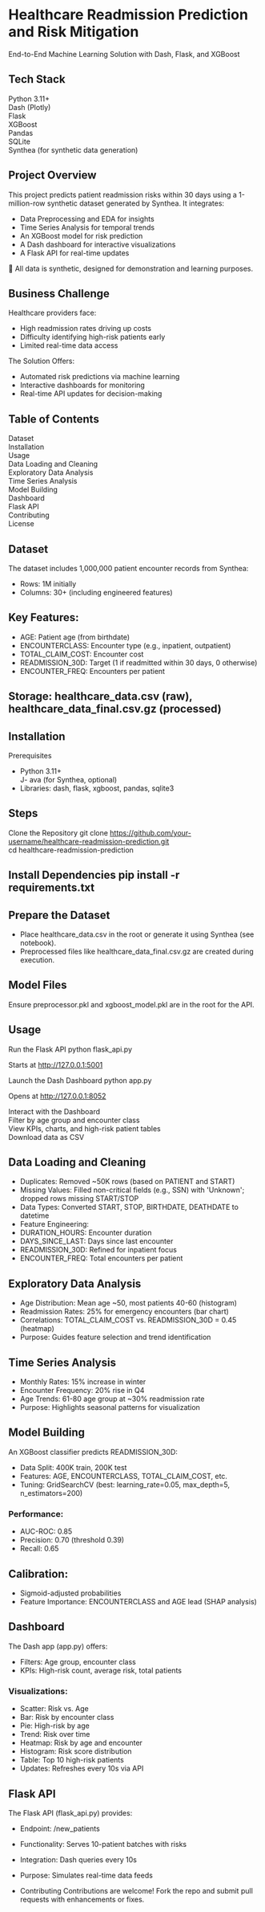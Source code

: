 # Healthcare Readmission Prediction and Risk Mitigation
End-to-End Machine Learning Solution with Dash, Flask, and XGBoost
## Tech Stack

Python 3.11+  
Dash (Plotly)  
Flask  
XGBoost  
Pandas  
SQLite  
Synthea (for synthetic data generation)


## Project Overview
This project predicts patient readmission risks within 30 days using a 1-million-row synthetic dataset generated by Synthea. It integrates:  

- Data Preprocessing and EDA for insights  
- Time Series Analysis for temporal trends  
- An XGBoost model for risk prediction  
- A Dash dashboard for interactive visualizations  
- A Flask API for real-time updates

🔹 All data is synthetic, designed for demonstration and learning purposes.  

## Business Challenge
Healthcare providers face:  

- High readmission rates driving up costs  
- Difficulty identifying high-risk patients early  
- Limited real-time data access

The Solution Offers:
- Automated risk predictions via machine learning
- Interactive dashboards for monitoring
- Real-time API updates for decision-making  

## Table of Contents

Dataset  
Installation  
Usage  
Data Loading and Cleaning  
Exploratory Data Analysis  
Time Series Analysis  
Model Building  
Dashboard  
Flask API  
Contributing  
License


## Dataset
The dataset includes 1,000,000 patient encounter records from Synthea:  

- Rows: 1M initially  
- Columns: 30+ (including engineered features)  
## Key Features:  
- AGE: Patient age (from birthdate)  
- ENCOUNTERCLASS: Encounter type (e.g., inpatient, outpatient)  
- TOTAL_CLAIM_COST: Encounter cost  
- READMISSION_30D: Target (1 if readmitted within 30 days, 0 otherwise)  
- ENCOUNTER_FREQ: Encounters per patient


## Storage: healthcare_data.csv (raw), healthcare_data_final.csv.gz (processed)


## Installation
Prerequisites

- Python 3.11+  
J- ava (for Synthea, optional)  
- Libraries: dash, flask, xgboost, pandas, sqlite3

## Steps

Clone the Repository  git clone https://github.com/your-username/healthcare-readmission-prediction.git  
cd healthcare-readmission-prediction  


## Install Dependencies  pip install -r requirements.txt  


## Prepare the Dataset  
- Place healthcare_data.csv in the root or generate it using Synthea (see notebook).  
- Preprocessed files like healthcare_data_final.csv.gz are created during execution.

## Model Files  
Ensure preprocessor.pkl and xgboost_model.pkl are in the root for the API.




## Usage

Run the Flask API  python flask_api.py  


Starts at http://127.0.0.1:5001


Launch the Dash Dashboard  python app.py  


Opens at http://127.0.0.1:8052


Interact with the Dashboard  
Filter by age group and encounter class  
View KPIs, charts, and high-risk patient tables  
Download data as CSV




## Data Loading and Cleaning

- Duplicates: Removed ~50K rows (based on PATIENT and START)  
- Missing Values: Filled non-critical fields (e.g., SSN) with 'Unknown'; dropped rows missing START/STOP  
- Data Types: Converted START, STOP, BIRTHDATE, DEATHDATE to datetime  
- Feature Engineering:  
- DURATION_HOURS: Encounter duration  
- DAYS_SINCE_LAST: Days since last encounter  
- READMISSION_30D: Refined for inpatient focus  
- ENCOUNTER_FREQ: Total encounters per patient


## Exploratory Data Analysis

- Age Distribution: Mean age ~50, most patients 40-60 (histogram)  
- Readmission Rates: 25% for emergency encounters (bar chart)  
- Correlations: TOTAL_CLAIM_COST vs. READMISSION_30D = 0.45 (heatmap)  
- Purpose: Guides feature selection and trend identification


## Time Series Analysis

- Monthly Rates: 15% increase in winter  
- Encounter Frequency: 20% rise in Q4  
- Age Trends: 61-80 age group at ~30% readmission rate  
- Purpose: Highlights seasonal patterns for visualization


## Model Building
An XGBoost classifier predicts READMISSION_30D:  

- Data Split: 400K train, 200K test  
- Features: AGE, ENCOUNTERCLASS, TOTAL_CLAIM_COST, etc.  
- Tuning: GridSearchCV (best: learning_rate=0.05, max_depth=5, n_estimators=200)  
### Performance:  
- AUC-ROC: 0.85  
- Precision: 0.70 (threshold 0.39)  
- Recall: 0.65

## Calibration: 
- Sigmoid-adjusted probabilities  
- Feature Importance: ENCOUNTERCLASS and AGE lead (SHAP analysis)


## Dashboard
The Dash app (app.py) offers:  

- Filters: Age group, encounter class  
- KPIs: High-risk count, average risk, total patients  
### Visualizations:  
- Scatter: Risk vs. Age  
- Bar: Risk by encounter class  
- Pie: High-risk by age  
- Trend: Risk over time  
- Heatmap: Risk by age and encounter  
- Histogram: Risk score distribution
- Table: Top 10 high-risk patients  
- Updates: Refreshes every 10s via API


## Flask API
The Flask API (flask_api.py) provides:  

- Endpoint: /new_patients  
- Functionality: Serves 10-patient batches with risks  
- Integration: Dash queries every 10s  
- Purpose: Simulates real-time data feeds


- Contributing
Contributions are welcome! Fork the repo and submit pull requests with enhancements or fixes.  


